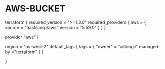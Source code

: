 # AWS-BUCKET

terraform {
    required_version = ">=1.3.0"
  required_providers {
    aws = {
      source = "hashicorp/aws"
      version = "5.59.0"
    }
  }
}

provider "aws" {

   region  = "us-west-2"
   default_tags {
     tags = {
       "owner" = "ailtongil" 
       managed-by ="terraform"
     }
   }
  
}

